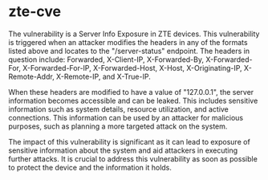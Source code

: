 # zte-cve

The vulnerability is a Server Info Exposure in ZTE devices. This vulnerability is triggered when an attacker modifies the headers in any of the formats listed above and locates to the "/server-status" endpoint. The headers in question include: Forwarded, X-Client-IP, X-Forwarded-By, X-Forwarded-For, X-Forwarded-For-IP, X-Forwarded-Host, X-Host, X-Originating-IP, X-Remote-Addr, X-Remote-IP, and X-True-IP.

When these headers are modified to have a value of "127.0.0.1", the server information becomes accessible and can be leaked. This includes sensitive information such as system details, resource utilization, and active connections. This information can be used by an attacker for malicious purposes, such as planning a more targeted attack on the system.

The impact of this vulnerability is significant as it can lead to exposure of sensitive information about the system and aid attackers in executing further attacks. It is crucial to address this vulnerability as soon as possible to protect the device and the information it holds.
